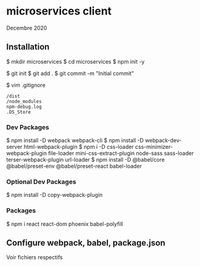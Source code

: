 # microservices client

Decembre 2020

## Installation

$ mkdir microservices
$ cd microservices
$ npm init -y

$ git init
$ git add .
$ git commit -m "Initial commit"

$ vim .gitignore

```
/dist
/node_modules
npm-debug.log
.DS_Store
```

### Dev Packages

$ npm install -D webpack webpack-cli
$ npm install -D webpack-dev-server html-webpack-plugin
$ npm i -D css-loader css-minimizer-webpack-plugin file-loader mini-css-extract-plugin node-sass sass-loader terser-webpack-plugin url-loader 
$ npm install -D @babel/core @babel/preset-env @babel/preset-react babel-loader

### Optional Dev Packages

$ npm install -D copy-webpack-plugin

### Packages

$ npm i react react-dom phoenix babel-polyfill

## Configure webpack, babel, package.json

Voir fichiers respectifs

